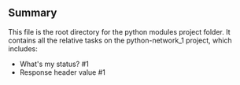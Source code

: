 ## Summary

This file is the root directory for the python modules project folder. It contains all the relative tasks on the python-network_1 project, which includes:

* What's my status? #1
* Response header value #1